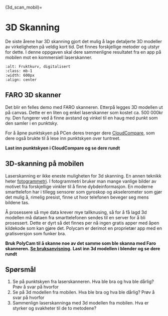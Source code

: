 (3d_scan_mobil)=
# 3D Skanning

De siste årene har 3D skanning gjort det mulig å lage detaljerte 3D modeller av virkeligheten på veldig kort tid. Det finnes forskjellige metoder og utstyr for dette. I denne oppgaven skal dere sammenligne resultatet fra en app på mobilen mot en kommersiell laserskanner.

```{image} ../bilder/frukt.png
:alt: Fruktkurv, digitalisert
:class: mb-1
:width: 600px
:align: center
```

## FARO 3D skanner

Det blir en felles demo med FARO skanneren. Etterpå legges 3D modellen ut på canvas.
Dette er en liten og enkel laserskanner som kostet ca. 500 000kr ny. Den fungerer ved å finne avstand og vinkel til en haug med punkt som den samler i en punktsky.

For å åpne punktskyen på PCen deres trenger dere [CloudCompare](https://www.cloudcompare.org/), som dere også brukte til å lese inn punktskyen over tuntreet.

**Last inn punktskyen i CloudCompare og se dere rundt**

## 3D-skanning på mobilen

Laserskanning er ikke eneste muligheten for 3d skanning. En annen teknikk heter [fotogrammetri](https://snl.no/fotogrammetri). I fotogrammetri bruker man mange vanlige bilder av motivet fra forskjellige vinkler til å finne dybdeinformasjon. En moderne smarttelefon har i tillegg sensorer som gyroskop og akselerometer som gjør det mulig å, rimelig presist, finne ut hvor telefonen beveger seg mens bildene tas.

Å prosessere så mye data krever mye tallknusing, så for å få lagd 3d modellen må dataen fra smarttelefonen sendes til en server for å bli prosessert. Dette er dyrt så det finnes per nå ingen gratis apper med åpen kildekode som kan gjøre det. Polycam er derimot en proprietær app med en gratisversjon som funker bra.

**Bruk PolyCam til å skanne noe av det samme som ble skanna med Faro skanneren. [Se bruksanvisning](../bruksanvisninger/polycam.md).**
**Last inn 3d modellen i blender og se dere rundt**

## Spørsmål
1. Se på punktskyen fra laserskanneren. Hva ble bra og hva ble dårlig? Prøv å svar på hvorfor
2. Se på 3d modellen fra mobilen. Hva ble bra og hva ble dårlig? Prøv å svar på hvorfor
3. Sammenlign laserskanninga med 3d modellen fra mobilen. Hva er styrker og svakheter til de to metodene?
